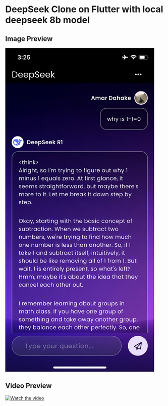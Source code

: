 # DeepSeek Clone on Flutter with local deepseek 8b model
## Image Preview
![Image Description](IMG_0243.PNG)
## Video Preview
[![Watch the video](https://img.youtube.com/vi/JpKGUslZgxc/maxresdefault.jpg)](https://www.youtube.com/watch?v=JpKGUslZgxc)
